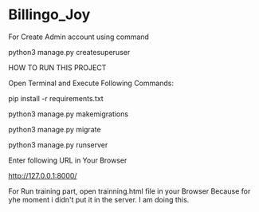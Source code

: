 # Billingo_Joy

For Create Admin account using command

python3 manage.py createsuperuser


HOW TO RUN THIS PROJECT

Open Terminal and Execute Following Commands: 

pip install -r requirements.txt

python3 manage.py makemigrations

python3 manage.py migrate

python3 manage.py runserver


Enter following URL in Your Browser

http://127.0.0.1:8000/


For Run training part, open trainning.html file in your Browser
Because for yhe moment i didn't put it in the server. I am doing this.
